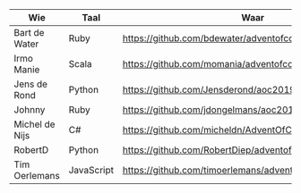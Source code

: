 | Wie | Taal | Waar |
|---|---|---|
| Bart de Water | Ruby | https://github.com/bdewater/adventofcode/tree/master/2019 |
| Irmo Manie | Scala | https://github.com/momania/adventofcode_2019 |
| Jens de Rond | Python| https://github.com/Jensderond/aoc2019 |  
| Johnny | Ruby | https://github.com/jdongelmans/aoc2019
| Michel de Nijs | C# | https://github.com/micheldn/AdventOfCode2019 |
| RobertD | Python | https://github.com/RobertDiep/adventofcode2019 |
| Tim Oerlemans | JavaScript | https://github.com/timoerlemans/adventofcode_2019 |
